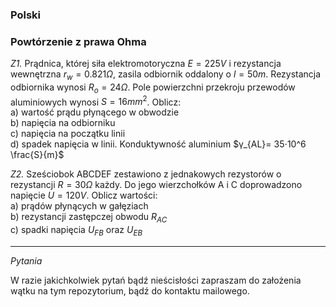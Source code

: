 ### Polski

### Powtórzenie z prawa Ohma

*Z1.* Prądnica, której siła elektromotoryczna $E=225 V$ i rezystancja wewnętrzna
$r_w=0.821Ω$, zasila odbiornik oddalony o $l = 50 m$. Rezystancja odbiornika wynosi $R_o=24Ω$. Pole powierzchni przekroju przewodów aluminiowych wynosi $S = 16 mm^2$. Oblicz:<br/>
a) wartość prądu płynącego w obwodzie<br/>
b) napięcia na odbiorniku<br/>
c) napięcia na początku linii<br/>
d) spadek napięcia w linii. Konduktywność aluminium  $γ_{AL}= 35⋅10^6  \frac{S}{m}$<br/> 

*Z2.* Sześciobok ABCDEF zestawiono z jednakowych rezystorów o rezystancji $R=30Ω$ każdy. Do jego wierzchołków A i C doprowadzono napięcie $U=120V$. Oblicz wartości:<br/>
a) prądów płynących w gałęziach<br/>
b) rezystancji zastępczej obwodu $R_{AC}$<br/>
c) spadki napięcia $U_{FB}$ oraz $U_{EB}$<br/>

___

*Pytania*

W razie jakichkolwiek pytań bądź nieścisłości zapraszam do założenia wątku na tym repozytorium, bądź do kontaktu mailowego.


